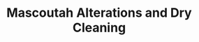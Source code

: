 ---
title: "Mascoutah Alterations and Dry Cleaning"
url: /mascoutah/mascoutah-alterations-and-dry-cleaning/
shop: Wäscherei
---